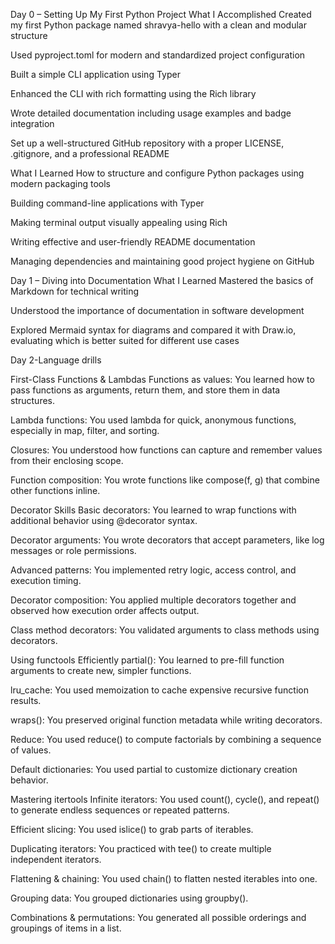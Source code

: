 Day 0 – Setting Up My First Python Project
What I Accomplished
Created my first Python package named shravya-hello with a clean and modular structure

Used pyproject.toml for modern and standardized project configuration

Built a simple CLI application using Typer

Enhanced the CLI with rich formatting using the Rich library

Wrote detailed documentation including usage examples and badge integration

Set up a well-structured GitHub repository with a proper LICENSE, .gitignore, and a professional README

What I Learned
How to structure and configure Python packages using modern packaging tools

Building command-line applications with Typer

Making terminal output visually appealing using Rich

Writing effective and user-friendly README documentation

Managing dependencies and maintaining good project hygiene on GitHub

Day 1 – Diving into Documentation
What I Learned
Mastered the basics of Markdown for technical writing

Understood the importance of documentation in software development

Explored Mermaid syntax for diagrams and compared it with Draw.io, evaluating which is better suited for different use cases

Day 2-Language drills

First-Class Functions & Lambdas
Functions as values: You learned how to pass functions as arguments, return them, and store them in data structures.

Lambda functions: You used lambda for quick, anonymous functions, especially in map, filter, and sorting.

Closures: You understood how functions can capture and remember values from their enclosing scope.

Function composition: You wrote functions like compose(f, g) that combine other functions inline.

Decorator Skills
Basic decorators: You learned to wrap functions with additional behavior using @decorator syntax.

Decorator arguments: You wrote decorators that accept parameters, like log messages or role permissions.

Advanced patterns: You implemented retry logic, access control, and execution timing.

Decorator composition: You applied multiple decorators together and observed how execution order affects output.

Class method decorators: You validated arguments to class methods using decorators.

Using functools Efficiently
partial(): You learned to pre-fill function arguments to create new, simpler functions.

lru_cache: You used memoization to cache expensive recursive function results.

wraps(): You preserved original function metadata while writing decorators.

Reduce: You used reduce() to compute factorials by combining a sequence of values.

Default dictionaries: You used partial to customize dictionary creation behavior.

Mastering itertools
Infinite iterators: You used count(), cycle(), and repeat() to generate endless sequences or repeated patterns.

Efficient slicing: You used islice() to grab parts of iterables.

Duplicating iterators: You practiced with tee() to create multiple independent iterators.

Flattening & chaining: You used chain() to flatten nested iterables into one.

Grouping data: You grouped dictionaries using groupby().

Combinations & permutations: You generated all possible orderings and groupings of items in a list.


